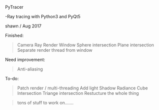 PyTracer

-Ray tracing with Python3 and PyQt5

shawn / Aug 2017

Finished:
>Camera Ray
>Render Window
>Sphere intersection
>Plane intersection
>Separate render thread from window

Need improvement:
>Anti-aliasing

To-do:
>Patch render / multi-threading
>Add light
>Shadow
>Radiance
>Cube Intersection
>Triange intersection
>Restucture the whole thing


>tons of stuff to work on.......